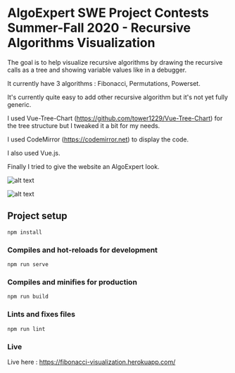# AlgoExpert SWE Project Contests Summer-Fall 2020 - Recursive Algorithms Visualization

The goal is to help visualize recursive algorithms by drawing the recursive calls as a tree and showing variable values like in a debugger.

It currently have 3 algorithms : Fibonacci, Permutations, Powerset.

It's currently quite easy to add other recursive algorithm but it's not yet fully generic.

I used Vue-Tree-Chart (https://github.com/tower1229/Vue-Tree-Chart) for the tree structure but I tweaked it a bit for my needs.

I used CodeMirror (https://codemirror.net) to display the code.

I also used Vue.js.

Finally I tried to give the website an AlgoExpert look.

![alt text](https://raw.githubusercontent.com/joconte/algoexpert-visualization/master/public/home.png)

![alt text](https://raw.githubusercontent.com/joconte/algoexpert-visualization/master/public/run.png)

## Project setup
```
npm install
```

### Compiles and hot-reloads for development
```
npm run serve
```

### Compiles and minifies for production
```
npm run build
```

### Lints and fixes files
```
npm run lint
```

### Live
Live here : https://fibonacci-visualization.herokuapp.com/
